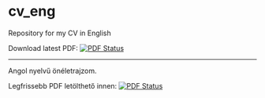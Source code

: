 # cv_eng
Repository for my CV in English

Download latest PDF: [![PDF Status](https://www.sharelatex.com/github/repos/imbur/cv_eng/builds/latest/badge.svg)](https://www.sharelatex.com/github/repos/imbur/cv_eng/builds/latest/output.pdf)

----

Angol nyelvű önéletrajzom.

Legfrissebb PDF letölthető innen: [![PDF Status](https://www.sharelatex.com/github/repos/imbur/cv_eng/builds/latest/badge.svg)](https://www.sharelatex.com/github/repos/imbur/cv_eng/builds/latest/output.pdf)
